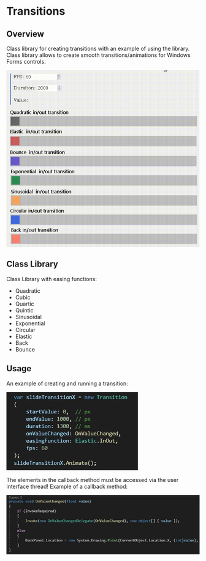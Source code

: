 # Transitions
## Overview 

Class library for creating transitions with an example of using the library. Class library allows to create smooth transitions/animations for Windows Forms controls.

![alt text](https://github.com/kerminator-dev/Transitions/blob/main/Images/preview.gif?raw=true)


## Class Library

Class Library with easing functions:
- Quadratic
- Cubic
- Quartic
- Quintic
- Sinusoidal
- Exponential
- Circular
- Elastic
- Back
- Bounce

## Usage

An example of creating and running a transition:

![alt text](https://github.com/kerminator-dev/Transitions/blob/main/Images/code-example-1.JPG?raw=true)

The elements in the callback method must be accessed via the user interface thread! Example of a callback method:

![alt text](https://github.com/kerminator-dev/Transitions/blob/main/Images/code-example-2.JPG?raw=true)

